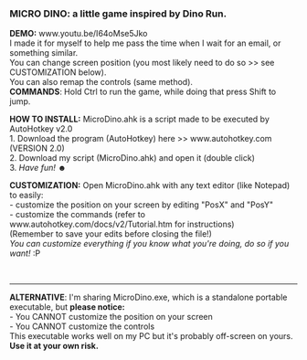 <p>
<h3><b>MICRO DINO</b>: a little game inspired by Dino Run.</h3>
<b>DEMO:</b> www.youtu.be/I64oMse5Jko<br>
I made it for myself to help me pass the time when I wait for an email, or something similar.<br>
You can change screen position (you most likely need to do so >> see CUSTOMIZATION below).<br>
You can also remap the controls (same method).<br>
<b>COMMANDS</b>: Hold Ctrl to run the game, while doing that press Shift to jump.<br>
</p>

<p>
<b>HOW TO INSTALL:</b> MicroDino.ahk is a script made to be executed by AutoHotkey v2.0<br>
1. Download the program (AutoHotkey) here >> www.autohotkey.com (VERSION 2.0)<br>
2. Download my script (MicroDino.ahk) and open it (double click)<br>
3. <i>Have fun!</i> ☻
</p>

<p>
<b>CUSTOMIZATION:</b> Open MicroDino.ahk with any text editor (like Notepad) to easily:<br>
 - customize the position on your screen by editing "PosX" and "PosY"<br>
 - customize the commands (refer to www.autohotkey.com/docs/v2/Tutorial.htm for instructions)<br>
 (Remember to save your edits before closing the file!)<br>
<i>You can customize everything if you know what you're doing, do so if you want!</i> :P
</p><br>

-----------------------------------------------------------------------
<p>
<b>ALTERNATIVE</b>: I'm sharing MicroDino.exe, which is a standalone portable executable, but <b>please notice:</b><br>
 - You CANNOT customize the position on your screen<br>
 - You CANNOT customize the controls<br>
This executable works well on my PC but it's probably off-screen on yours. <b>Use it at your own risk.</b>
</p>
